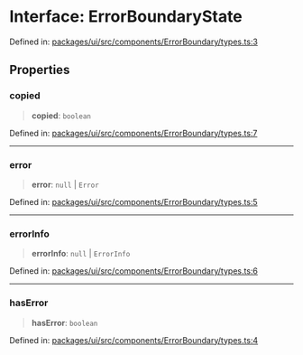 # Interface: ErrorBoundaryState

Defined in: [packages/ui/src/components/ErrorBoundary/types.ts:3](https://github.com/laruss/react-text-game/blob/5d1b7f722e0508dc7727e83f20112624d7c139f7/packages/ui/src/components/ErrorBoundary/types.ts#L3)

## Properties

### copied

> **copied**: `boolean`

Defined in: [packages/ui/src/components/ErrorBoundary/types.ts:7](https://github.com/laruss/react-text-game/blob/5d1b7f722e0508dc7727e83f20112624d7c139f7/packages/ui/src/components/ErrorBoundary/types.ts#L7)

***

### error

> **error**: `null` \| `Error`

Defined in: [packages/ui/src/components/ErrorBoundary/types.ts:5](https://github.com/laruss/react-text-game/blob/5d1b7f722e0508dc7727e83f20112624d7c139f7/packages/ui/src/components/ErrorBoundary/types.ts#L5)

***

### errorInfo

> **errorInfo**: `null` \| `ErrorInfo`

Defined in: [packages/ui/src/components/ErrorBoundary/types.ts:6](https://github.com/laruss/react-text-game/blob/5d1b7f722e0508dc7727e83f20112624d7c139f7/packages/ui/src/components/ErrorBoundary/types.ts#L6)

***

### hasError

> **hasError**: `boolean`

Defined in: [packages/ui/src/components/ErrorBoundary/types.ts:4](https://github.com/laruss/react-text-game/blob/5d1b7f722e0508dc7727e83f20112624d7c139f7/packages/ui/src/components/ErrorBoundary/types.ts#L4)
